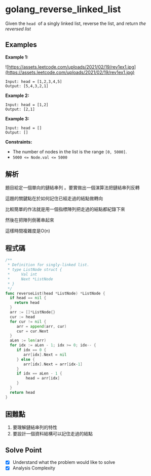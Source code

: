 # golang_reverse_linked_list

Given the `head`
 of a singly linked list, reverse the list, and return *the reversed list*

## Examples

**Example 1:**

![https://assets.leetcode.com/uploads/2021/02/19/rev1ex1.jpg](https://assets.leetcode.com/uploads/2021/02/19/rev1ex1.jpg)

```
Input: head = [1,2,3,4,5]
Output: [5,4,3,2,1]

```

**Example 2:**

```
Input: head = [1,2]
Output: [2,1]

```

**Example 3:**

```
Input: head = []
Output: []

```

**Constraints:**

- The number of nodes in the list is the range `[0, 5000]`.
- `5000 <= Node.val <= 5000`

## 解析

題目給定一個單向的鏈結串列 。要實做出一個演算法把鏈結串列反轉

這題的關鍵點在於如何記住已經走過的結點做轉向

比較簡單的作法就是用一個指標陣列把走過的結點都紀錄下來

然後在把陣列倒著串起來

這樣時間複雜度是O(n)

## 程式碼

```go
/**
 * Definition for singly-linked list.
 * type ListNode struct {
 *     Val int
 *     Next *ListNode
 * }
 */
func reverseList(head *ListNode) *ListNode {
  if head == nil {
    return head
  }
  arr := []*ListNode{}
  cur := head
  for cur != nil {
     arr = append(arr, cur)
     cur = cur.Next
  }
  aLen := len(arr)
  for idx := aLen - 1; idx >= 0; idx-- {
     if idx == 0 {
        arr[idx].Next = nil
     } else {
        arr[idx].Next = arr[idx-1]
     }
     if idx == aLen - 1 {
         head = arr[idx]
     }
  }
  return head
}
```

## 困難點

1. 要理解鏈結串列的特性
2. 要設計一個資料結構可以記住走過的結點

## Solve Point

- [x]  Understand what the problem would like to solve
- [x]  Analysis Complexity